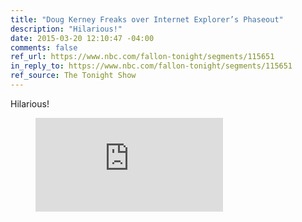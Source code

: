 ```yaml
---
title: "Doug Kerney Freaks over Internet Explorer’s Phaseout"
description: "Hilarious!"
date: 2015-03-20 12:10:47 -04:00
comments: false
ref_url: https://www.nbc.com/fallon-tonight/segments/115651
in_reply_to: https://www.nbc.com/fallon-tonight/segments/115651
ref_source: The Tonight Show
---
```


Hilarious!

<figure id="fig-2015-03-20-01" class="figure figure--video">
  <div class="video-embed video-embed--vimeo video-embed--16x9">
    <iframe class="video-embed__video" frameborder="0" allowfullscreen="" src="https://player.theplatform.com/p/NnzsPC/widget/select/media/Rq9eJUYppzJM"></iframe>
  </div>
</figure>